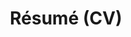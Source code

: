 ﻿---
layout: page
title: Résumé (CV)
description: >
  Resume (CV) of Shravan Venkataraman.
hide_description: true
menu: true
order: 5
left_column:
 - work
 - volunteer
 - awards
 - publications
 # - references
right_column:
 - languages
 # - skills
 - education
 - interests
---
